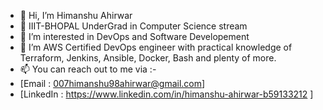 - 👋 Hi, I’m Himanshu Ahirwar
- 🏫 IIIT-BHOPAL UnderGrad in Computer Science stream
- 👀 I’m interested in DevOps and Software Developement
- 🌱 I’m AWS Certified DevOps engineer with practical knowledge of Terraform, Jenkins, Ansible, Docker, Bash and plenty of more.
- 📫 You can reach out to me via :-
-  [Email : 007himanshu98ahirwar@gmail.com]
-  [LinkedIn : https://www.linkedin.com/in/himanshu-ahirwar-b59133212 ]

<!---
h1manshu98/h1manshu98 is a ✨ special ✨ repository because its `README.md` (this file) appears on your GitHub profile.
You can click the Preview link to take a look at your changes.
--->
